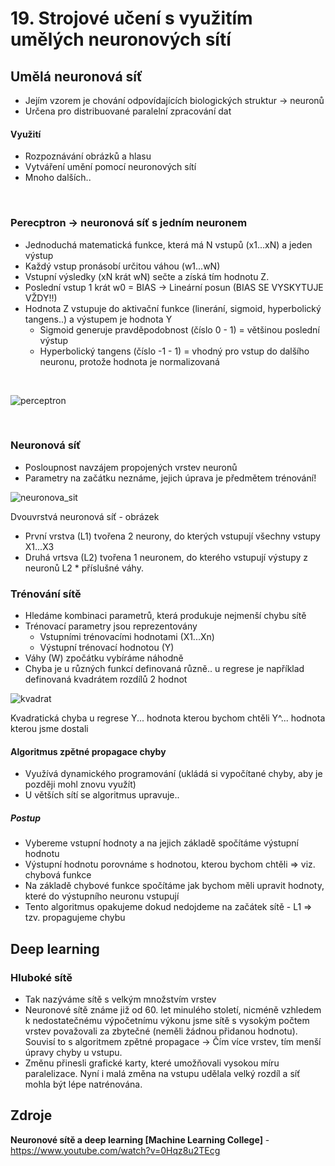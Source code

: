 # 19. Strojové učení s využitím umělých neuronových sítí


## Umělá neuronová síť
- Jejím vzorem je chování odpovídajících biologických struktur -> neuronů
- Určena pro distribuované paralelní zpracování dat

#### Využití
- Rozpoznávání obrázků a hlasu
- Vytváření umění pomocí neuronových sítí
- Mnoho dalších..

<br>

### Perecptron -> neuronová síť s jedním neuronem
  - Jednoduchá matematická funkce, která má N vstupů (x1...xN) a jeden výstup
  - Každý vstup pronásobí určitou váhou (w1...wN) 
  - Vstupní výsledky (xN krát wN) sečte a získá tím hodnotu Z.
  - Poslední vstup 1 krát w0 = BIAS -> Lineární posun (BIAS SE VYSKYTUJE VŽDY!!)
  - Hodnota Z vstupuje do aktivační funkce (linerání, sigmoid, hyperbolický tangens..) a výstupem je hodnota Y
    - Sigmoid generuje pravděpodobnost (číslo 0 - 1) = většinou poslední výstup
    - Hyperbolický tangens (číslo -1 - 1) = vhodný pro vstup do dalšího neuronu, protože hodnota je normalizovaná

<br>

 
 ![perceptron](https://user-images.githubusercontent.com/84131825/233793022-c5c28390-98a7-463c-8724-77280f42eabd.png)

<br>


### Neuronová síť 
 - Posloupnost navzájem propojených vrstev neuronů
 - Parametry na začátku neznáme, jejich úprava je předmětem trénování!

![neuronova_sit](https://user-images.githubusercontent.com/84131825/233836365-2ad9e867-5d29-435a-a252-ed54b0b69cbf.png)

Dvouvrstvá neuronová síť - obrázek
- První vrstva (L1) tvořena 2 neurony, do kterých vstupují všechny vstupy X1...X3
- Druhá vrtsva (L2) tvořena 1 neuronem, do kterého vstupují výstupy z neuronů L2 * příslušné váhy. 

### Trénování sítě
- Hledáme kombinaci parametrů, která produkuje nejmenší chybu sítě
- Trénovací parametry jsou reprezentovány 
  - Vstupními trénovacími hodnotami (X1...Xn)
  - Výstupní trénovací hodnotou (Y)
- Váhy (W) zpočátku vybíráme náhodně
- Chyba je u různých funkcí definovaná různě.. u regrese je například definovaná kvadrátem rozdílů 2 hodnot

![kvadrat](https://user-images.githubusercontent.com/84131825/233836916-c0c44deb-b1fb-40a7-ab3d-c31cdad76e57.png)

Kvadratická chyba u regrese
Y... hodnota kterou bychom chtěli
Y^... hodnota kterou jsme dostali


#### Algoritmus zpětné propagace chyby
- Využívá dynamického programování (ukládá si vypočítané chyby, aby je později mohl znovu využít)
- U větších sítí se algoritmus upravuje..

##### Postup
 - Vybereme vstupní hodnoty a na jejich základě spočítáme výstupní hodnotu
 - Výstupní hodnotu porovnáme s hodnotou, kterou bychom chtěli => viz. chybová funkce
 - Na základě chybové funkce spočítáme jak bychom měli upravit hodnoty, které do výstupního neuronu vstupují
 - Tento algoritmus opakujeme dokud nedojdeme na začátek sítě - L1 => tzv. propagujeme chybu

## Deep learning
 ### Hluboké sítě
 - Tak nazýváme sítě s velkým množstvím vrstev
 - Neuronové sítě známe již od 60. let minulého století, nicméně vzhledem k nedostatečnému výpočetnímu výkonu jsme sítě s vysokým počtem vrstev považovali za zbytečné (neměli žádnou přidanou hodnotu). Souvisí to s algoritmem zpětné propagace -> Čím více vrstev, tím menší úpravy chyby u vstupu.
 - Změnu přinesli grafické karty, které umožňovali vysokou míru paralelizace. Nyní i malá změna na vstupu udělala velký rozdíl a síť mohla být lépe natrénována.

## Zdroje
**Neuronové sítě a deep learning [Machine Learning College]** - https://www.youtube.com/watch?v=0Hqz8u2TEcg
